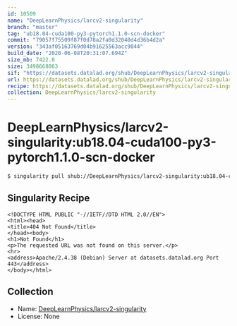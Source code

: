 ```yaml
---
id: 10509
name: "DeepLearnPhysics/larcv2-singularity"
branch: "master"
tag: "ub18.04-cuda100-py3-pytorch1.1.0-scn-docker"
commit: "79057f75509f87f0d78a2fa0d32040d4d36b4d2a"
version: "343af05163769d04b91625563acc9044"
build_date: "2020-06-08T20:31:07.694Z"
size_mb: 7422.0
size: 3498668063
sif: "https://datasets.datalad.org/shub/DeepLearnPhysics/larcv2-singularity/ub18.04-cuda100-py3-pytorch1.1.0-scn-docker/2020-06-08-79057f75-343af051/343af05163769d04b91625563acc9044.sif"
url: https://datasets.datalad.org/shub/DeepLearnPhysics/larcv2-singularity/ub18.04-cuda100-py3-pytorch1.1.0-scn-docker/2020-06-08-79057f75-343af051/
recipe: https://datasets.datalad.org/shub/DeepLearnPhysics/larcv2-singularity/ub18.04-cuda100-py3-pytorch1.1.0-scn-docker/2020-06-08-79057f75-343af051/Singularity
collection: DeepLearnPhysics/larcv2-singularity
---
```


# DeepLearnPhysics/larcv2-singularity:ub18.04-cuda100-py3-pytorch1.1.0-scn-docker

```bash
$ singularity pull shub://DeepLearnPhysics/larcv2-singularity:ub18.04-cuda100-py3-pytorch1.1.0-scn-docker
```

## Singularity Recipe

```singularity
<!DOCTYPE HTML PUBLIC "-//IETF//DTD HTML 2.0//EN">
<html><head>
<title>404 Not Found</title>
</head><body>
<h1>Not Found</h1>
<p>The requested URL was not found on this server.</p>
<hr>
<address>Apache/2.4.38 (Debian) Server at datasets.datalad.org Port 443</address>
</body></html>
```

## Collection

 - Name: [DeepLearnPhysics/larcv2-singularity](https://github.com/DeepLearnPhysics/larcv2-singularity)
 - License: None

